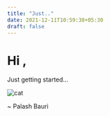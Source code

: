 ```yaml
---
title: "Just.."
date: 2021-12-11T10:59:38+05:30
draft: false
---
```


# Hi , 

Just getting started...

![cat](https://c.tenor.com/busG1y15D00AAAAd/animated-cat.gif)

~ Palash Bauri
